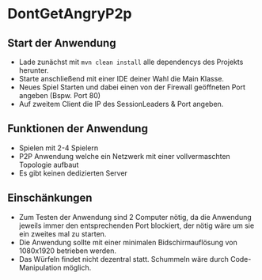 # DontGetAngryP2p

## Start der Anwendung
- Lade zunächst mit `mvn clean install` alle dependencys des Projekts herunter.
- Starte anschließend mit einer IDE deiner Wahl die Main Klasse.
- Neues Spiel Starten und dabei einen von der Firewall geöffneten Port angeben (Bspw. Port 80)
- Auf zweitem Client die IP des SessionLeaders & Port angeben.

## Funktionen der Anwendung
- Spielen mit 2-4 Spielern
- P2P Anwendung welche ein Netzwerk mit einer vollvermaschten Topologie aufbaut
- Es gibt keinen dedizierten Server

## Einschänkungen
- Zum Testen der Anwendung sind 2 Computer nötig, da die Anwendung jeweils immer den entsprechenden Port blockiert, der nötig wäre um sie ein zweites mal zu starten.
- Die Anwendung sollte mit einer minimalen Bidschirmauflösung von 1080x1920 betrieben werden.
- Das Würfeln findet nicht dezentral statt. Schummeln wäre durch Code-Manipulation möglich.


